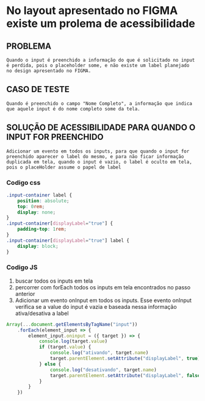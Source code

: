 # No layout apresentado no FIGMA existe um prolema de acessibilidade

## PROBLEMA

    Quando o input é preenchido a informação do que é solicitado no input 
    é perdida, pois o placeholder some, e não existe um label planejado
    no design apresentado no FIGMA. 

## CASO DE TESTE

    Quando é preenchido o campo "Nome Completo", a informação que indica
    que aquele input é do nome completo some da tela.

## SOLUÇÃO DE ACESSIBILIDADE PARA QUANDO O INPUT FOR PREENCHIDO

    Adicionar um evento em todos os inputs, para que quando o input for 
    preenchido aparecer o label do mesmo, e para não ficar informação 
    duplicada em tela, quando o input é vazio, o label é oculto em tela, 
    pois o placeHolder assume o papel de label

### Codigo css

```css
.input-container label {
    position: absolute; 
    top: 0rem;
    display: none;
}
.input-container[displayLabel="true"] {
    padding-top: 1rem;
}
.input-container[displayLabel="true"] label {
    display: block;
}
```

### Codigo JS

1. buscar todos os inputs em tela
2. percorrer com forEach todos os inputs em tela encontrados no passo anterior
3. Adicionar um evento onInput em todos os inputs.
   Esse evento onInput verifica se a value do input é vazia
   e baseada nessa informação ativa/desativa a label

```js
Array(...document.getElementsByTagName("input"))
    .forEach(element_input => {
        element_input.oninput = ({ target }) => {
            console.log(target.value)
            if (target.value) {
                console.log("ativando", target.name)
                target.parentElement.setAttribute("displayLabel", true)
            } else {
                console.log("desativando", target.name)
                target.parentElement.setAttribute("displayLabel", false)
            }
        }
    })
```
